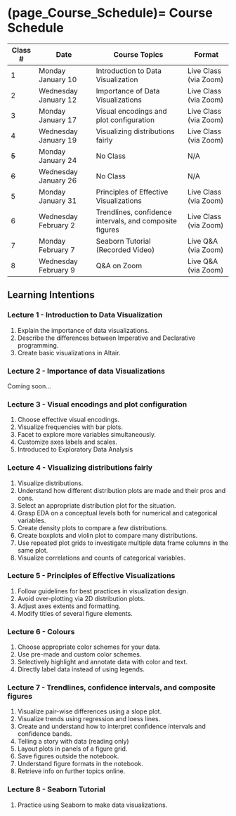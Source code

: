 (page_Course_Schedule)=
Course Schedule
=======================

| Class #            | Date                 | Course Topics                                           | Format                |
|--------------------|----------------------|---------------------------------------------------------|-----------------------|
| 1                  | Monday January 10    | Introduction to Data Visualization                      | Live Class (via Zoom) |
| 2                  | Wednesday January 12 | Importance of Data Visualizations                       | Live Class (via Zoom) |
| 3                  | Monday January 17    | Visual encodings and plot configuration                 | Live Class (via Zoom) |
| 4                  | Wednesday January 19 | Visualizing distributions fairly                        | Live Class (via Zoom) |
| <strike>5</strike> | Monday January 24    | No Class                                                | N/A                   |
| <strike>6</strike> | Wednesday January 26 | No Class                                                | N/A                   |
| 5                  | Monday January 31    | Principles of Effective Visualizations                  | Live Class (via Zoom) |
| 6                  | Wednesday February 2 | Trendlines, confidence intervals, and composite figures | Live Class (via Zoom) |
| 7                  | Monday February 7    | Seaborn Tutorial (Recorded Video)                       | Live Q&A (via Zoom)   |
| 8                  | Wednesday February 9 | Q&A on Zoom                                             | Live Q&A (via Zoom)   |

## Learning Intentions

### Lecture 1 - Introduction to Data Visualization

1. Explain the importance of data visualizations.
1. Describe the differences between Imperative and Declarative programming.
1. Create basic visualizations in Altair.

### Lecture 2 - Importance of data Visualizations

Coming soon...

### Lecture 3 - Visual encodings and plot configuration

1. Choose effective visual encodings.
1. Visualize frequencies with bar plots.
1. Facet to explore more variables simultaneously.
1. Customize axes labels and scales.
1. Introduced to Exploratory Data Analysis

### Lecture 4 - Visualizing distributions fairly

1. Visualize distributions.
1. Understand how different distribution plots are made and their pros and cons.
1. Select an appropriate distribution plot for the situation.
1. Grasp EDA on a conceptual levels both for numerical and categorical variables.
1. Create density plots to compare a few distributions.
1. Create boxplots and violin plot to compare many distributions.
1. Use repeated plot grids to investigate multiple data frame columns in the same plot.
1. Visualize correlations and counts of categorical variables.

### Lecture 5 - Principles of Effective Visualizations

1. Follow guidelines for best practices in visualization design.
1. Avoid over-plotting via 2D distribution plots.
1. Adjust axes extents and formatting.
1. Modify titles of several figure elements.

### Lecture 6 - Colours

1. Choose appropriate color schemes for your data.
1. Use pre-made and custom color schemes.
1. Selectively highlight and annotate data with color and text.
1. Directly label data instead of using legends.

### Lecture 7 - Trendlines, confidence intervals, and composite figures

1. Visualize pair-wise differences using a slope plot.
1. Visualize trends using regression and loess lines.
1. Create and understand how to interpret confidence intervals and confidence bands.
1. Telling a story with data (reading only)
1. Layout plots in panels of a figure grid.
1. Save figures outside the notebook.
1. Understand figure formats in the notebook.
1. Retrieve info on further topics online.

### Lecture 8 - Seaborn Tutorial

1. Practice using Seaborn to make data visualizations.